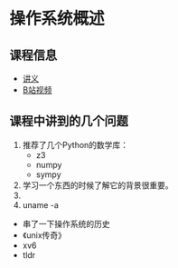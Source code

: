 # 操作系统概述

## 课程信息

* [讲义](http://jyywiki.cn/OS/2023/build/lect1.ipynb)
* [B站视频](https://www.bilibili.com/video/BV1Xx4y1V7JZ/?spm_id_from=333.999.0.0&vd_source=9a9443ad05b4d05785ed56802e0553e9)

## 课程中讲到的几个问题

1. 推荐了几个Python的数学库：
    * z3
    * numpy
    * sympy
2. 学习一个东西的时候了解它的背景很重要。
3. 
4. uname -a

* 串了一下操作系统的历史
* 《unix传奇》
* xv6
* tldr